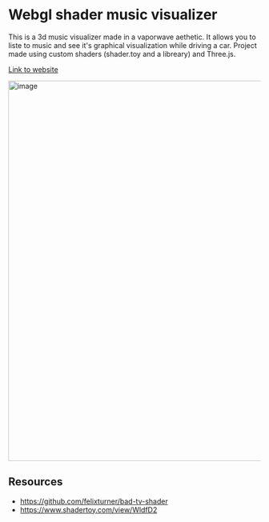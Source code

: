 # Webgl shader music visualizer

This is a 3d music visualizer made in a vaporwave aethetic. It allows you to liste to music and see it's graphical visualization while driving a car. Project made using custom shaders (shader.toy and a libreary) and Three.js.

[Link to website](https://webgl-shaders-visualizer.netlify.app/)

<img width="1436" height="760" alt="image" src="https://github.com/user-attachments/assets/c82cb4e5-a4ba-4cbb-a6d6-5056799c7f41" />

## Resources
- https://github.com/felixturner/bad-tv-shader
- https://www.shadertoy.com/view/WldfD2
